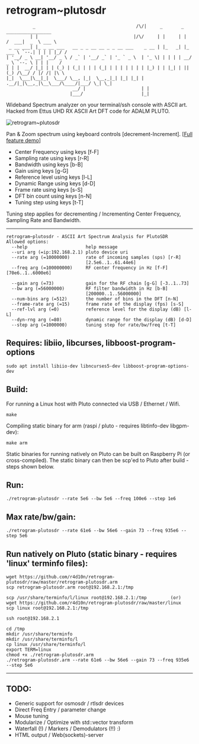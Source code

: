 # retrogram~plutosdr 

	          _                                      /\/|     _       _        _________________ 
	         | |                                    |/\/     | |     | |      /  ___|  _  \ ___ \
	 _ __ ___| |_ _ __ ___   __ _ _ __ __ _ _ __ ___    _ __ | |_   _| |_ ___ \ `--.| | | | |_/ /
	| '__/ _ \ __| '__/ _ \ / _` | '__/ _` | '_ ` _ \  | '_ \| | | | | __/ _ \ `--. \ | | |    / 
	| | |  __/ |_| | | (_) | (_| | | | (_| | | | | | | | |_) | | |_| | || (_) /\__/ / |/ /| |\ \ 
	|_|  \___|\__|_|  \___/ \__, |_|  \__,_|_| |_| |_| | .__/|_|\__,_|\__\___/\____/|___/ \_| \_|
	                         __/ |                     | |                                       
	                        |___/                      |_|                                       

Wideband Spectrum analyzer on your terminal/ssh console with ASCII art. 
Hacked from Ettus UHD RX ASCII Art DFT code for ADALM PLUTO.

![retrogram~plutosdr](https://imgur.com/6tB0f9V.jpg)

Pan & Zoom spectrum using keyboard controls [decrement-Increment]. [[Full feature demo](https://www.youtube.com/watch?v=JnrknBrvYjw)]

* Center Frequency using keys [f-F] 
* Sampling rate    using keys [r-R]
* Bandwidth 	   using keys [b-B]
* Gain 		   using keys [g-G]
* Reference level  using keys [l-L] 
* Dynamic Range    using keys [d-D]
* Frame rate       using keys [s-S]
* DFT bin count    using keys [n-N]
* Tuning step	   using keys [t-T]

Tuning step applies for decrementing / Incrementing Center Frequency, Sampling Rate and Bandwidth.

---
	retrogram~plutosdr - ASCII Art Spectrum Analysis for PlutoSDR	
	Allowed options:
	  --help                      help message
	  --uri arg (=ip:192.168.2.1) pluto device uri
	  --rate arg (=10000000)      rate of incoming samples (sps) [r-R] 
	                              [2.5e6..1..61.44e6]
	  --freq arg (=100000000)     RF center frequency in Hz [f-F] [70e6..1..6000e6]
	                               
	  --gain arg (=73)            gain for the RF chain [g-G] [-3..1..73]
	  --bw arg (=56000000)        RF filter bandwidth in Hz [b-B] 
	                              [200000..1..56000000]
	  --num-bins arg (=512)       the number of bins in the DFT [n-N]
	  --frame-rate arg (=15)      frame rate of the display (fps) [s-S]
	  --ref-lvl arg (=0)          reference level for the display (dB) [l-L]
	  --dyn-rng arg (=80)         dynamic range for the display (dB) [d-D]
	  --step arg (=1000000)       tuning step for rate/bw/freq [t-T]

## Requires: libiio, libcurses, libboost-program-options
	
	sudo apt install libiio-dev libncurses5-dev libboost-program-options-dev

## Build:

For running a Linux host with Pluto connected via USB / Ethernet / Wifi.

	make

Compiling static binary for arm (raspi / pluto - requires libtinfo-dev libgpm-dev):

	make arm

Static binaries for running natively on Pluto can be built on Raspberry Pi (or cross-compiled). 
The static binary can then be scp'ed to Pluto after build - steps shown below. 

## Run:

	./retrogram-plutosdr --rate 5e6 --bw 5e6 --freq 100e6 --step 1e6

## Max rate/bw/gain:

	./retrogram-plutosdr --rate 61e6 --bw 56e6 --gain 73 --freq 935e6 --step 5e6

## Run natively on Pluto (static binary - requires 'linux' terminfo files):

	wget https://github.com/r4d10n/retrogram-plutosdr/raw/master/retrogram-plutosdr.arm
	scp retrogram-plutosdr.arm root@192.168.2.1:/tmp

	scp /usr/share/terminfo/l/linux root@192.168.2.1:/tmp         (or)  
	wget https://github.com/r4d10n/retrogram-plutosdr/raw/master/linux 
	scp linux root@192.168.2.1:/tmp

	ssh root@192.168.2.1

<inside pluto shell>	

	cd /tmp
	mkdir /usr/share/terminfo
	mkdir /usr/share/terminfo/l
	cp linux /usr/share/terminfo/l
	export TERM=linux
	chmod +x ./retrogram-plutosdr.arm
	./retrogram-plutosdr.arm --rate 61e6 --bw 56e6 --gain 73 --freq 935e6 --step 5e6

---

## TODO:

* Generic support for osmosdr / rtlsdr devices
* Direct Freq Entry / parameter change 
* Mouse tuning
* Modularize / Optimize with std::vector transform
* Waterfall (!) / Markers / Demodulators (!!) :)
* HTML output / Web(sockets)-server
